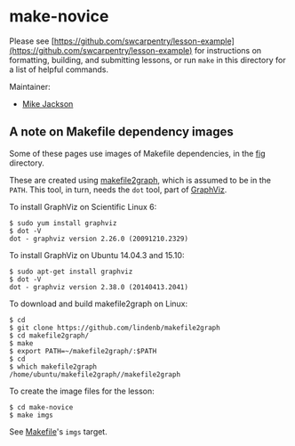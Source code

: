 # make-novice

Please see 
[https://github.com/swcarpentry/lesson-example](https://github.com/swcarpentry/lesson-example)
for instructions on formatting, building, and submitting lessons,
or run `make` in this directory for a list of helpful commands.

Maintainer:

* [Mike Jackson](http://software-carpentry.org/team/#jackson_m)

## A note on Makefile dependency images

Some of these pages use images of Makefile dependencies, in the [fig](./fig) directory.

These are created using [makefile2graph](https://github.com/lindenb/makefile2graph), which is assumed to be in the `PATH`. This tool, in turn, needs the `dot` tool, part of [GraphViz](http://www.graphviz.org/).

To install GraphViz on Scientific Linux 6:

```
$ sudo yum install graphviz
$ dot -V
dot - graphviz version 2.26.0 (20091210.2329)
```

To install GraphViz on Ubuntu 14.04.3 and 15.10:

```
$ sudo apt-get install graphviz
$ dot -V
dot - graphviz version 2.38.0 (20140413.2041)
```

To download and build makefile2graph on Linux:

```
$ cd
$ git clone https://github.com/lindenb/makefile2graph
$ cd makefile2graph/
$ make
$ export PATH=~/makefile2graph/:$PATH
$ cd
$ which makefile2graph
/home/ubuntu/makefile2graph//makefile2graph
```

To create the image files for the lesson:

```
$ cd make-novice
$ make imgs
```

See [Makefile](./Makefile)'s `imgs` target.
